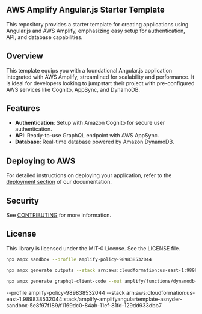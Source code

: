 ## AWS Amplify Angular.js Starter Template

This repository provides a starter template for creating applications using Angular.js and AWS Amplify, emphasizing easy setup for authentication, API, and database capabilities.

## Overview

This template equips you with a foundational Angular.js application integrated with AWS Amplify, streamlined for scalability and performance. It is ideal for developers looking to jumpstart their project with pre-configured AWS services like Cognito, AppSync, and DynamoDB.

## Features

- **Authentication**: Setup with Amazon Cognito for secure user authentication.
- **API**: Ready-to-use GraphQL endpoint with AWS AppSync.
- **Database**: Real-time database powered by Amazon DynamoDB.

## Deploying to AWS

For detailed instructions on deploying your application, refer to the [deployment section](https://docs.amplify.aws/angular/start/quickstart/#deploy-a-fullstack-app-to-aws) of our documentation.

## Security

See [CONTRIBUTING](CONTRIBUTING.md#security-issue-notifications) for more information.

## License

This library is licensed under the MIT-0 License. See the LICENSE file.


```bash
npx ampx sandbox --profile amplify-policy-989838532044
```

```bash
npx ampx generate outputs --stack arn:aws:cloudformation:us-east-1:989838532044:stack/amplify-amplifyangulartemplate-asnyder-sandbox-5e8f97f189/f1169dc0-84ab-11ef-81fd-129dd933dbb7 --profile amplify-policy-989838532044
```

```bash
npx ampx generate graphql-client-code --out amplify/functions/dynamodb-trigger/graphql --stack arn:aws:cloudformation:us-east-1:989838532044:stack/amplify-amplifyangulartemplate-asnyder-sandbox-5e8f97f189/f1169dc0-84ab-11ef-81fd-129dd933dbb7 --profile amplify-policy-989838532044
```

--profile amplify-policy-989838532044
--stack arn:aws:cloudformation:us-east-1:989838532044:stack/amplify-amplifyangulartemplate-asnyder-sandbox-5e8f97f189/f1169dc0-84ab-11ef-81fd-129dd933dbb7
